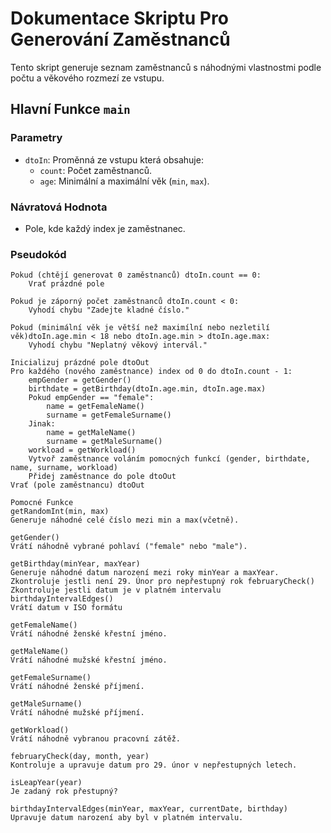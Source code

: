 # Dokumentace Skriptu Pro Generování Zaměstnanců

Tento skript generuje seznam zaměstnanců s náhodnými vlastnostmi podle počtu a věkového rozmezí ze vstupu.

## Hlavní Funkce `main`

### Parametry
- `dtoIn`: Proměnná ze vstupu která obsahuje:
  - `count`: Počet zaměstnanců.
  - `age`: Minimální a maximální věk (`min`, `max`).

### Návratová Hodnota
- Pole, kde každý index je zaměstnanec.

### Pseudokód
```plaintext
Pokud (chtějí generovat 0 zaměstnanců) dtoIn.count == 0:
    Vrať prázdné pole

Pokud je záporný počet zaměstnanců dtoIn.count < 0:
    Vyhodí chybu "Zadejte kladné číslo."

Pokud (minimální věk je větší než maximílní nebo nezletilí věk)dtoIn.age.min < 18 nebo dtoIn.age.min > dtoIn.age.max:
    Vyhodí chybu "Neplatný věkový intervál."

Inicializuj prázdné pole dtoOut
Pro každého (nového zaměstnance) index od 0 do dtoIn.count - 1:
    empGender = getGender()
    birthdate = getBirthday(dtoIn.age.min, dtoIn.age.max)
    Pokud empGender == "female":
        name = getFemaleName()
        surname = getFemaleSurname()
    Jinak:
        name = getMaleName()
        surname = getMaleSurname()
    workload = getWorkload()
    Vytvoř zaměstnance voláním pomocných funkcí (gender, birthdate, name, surname, workload)
    Přidej zaměstnance do pole dtoOut
Vrať (pole zaměstnancu) dtoOut

Pomocné Funkce
getRandomInt(min, max)
Generuje náhodné celé číslo mezi min a max(včetně).

getGender()
Vrátí náhodně vybrané pohlaví ("female" nebo "male").

getBirthday(minYear, maxYear)
Generuje náhodné datum narození mezi roky minYear a maxYear.
Zkontroluje jestli není 29. Únor pro nepřestupný rok februaryCheck()
Zkontroluje jestli datum je v platném intervalu birthdayIntervalEdges()
Vrátí datum v ISO formátu

getFemaleName()
Vrátí náhodné ženské křestní jméno.

getMaleName()
Vrátí náhodné mužské křestní jméno.

getFemaleSurname()
Vrátí náhodné ženské příjmení.

getMaleSurname()
Vrátí náhodné mužské příjmení.

getWorkload()
Vrátí náhodně vybranou pracovní zátěž.

februaryCheck(day, month, year)
Kontroluje a upravuje datum pro 29. únor v nepřestupných letech.

isLeapYear(year)
Je zadaný rok přestupný?

birthdayIntervalEdges(minYear, maxYear, currentDate, birthday)
Upravuje datum narození aby byl v platném intervalu.

